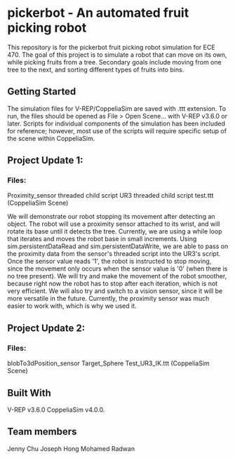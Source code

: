 # pickerbot - An automated fruit picking robot
This repository is for the pickerbot fruit picking robot simulation for ECE 470. The goal of this project is to simulate a robot that can move on its own, while picking fruits from a tree. Secondary goals include moving from one tree to the next, and sorting different types of fruits into bins. 

## Getting Started
The simulation files for V-REP/CoppeliaSim are saved with .ttt extension. To run, the files should be opened as File > Open Scene... with V-REP v3.6.0 or later. Scripts for individual components of the simulation has been included for reference; however, most use of the scripts will require specific setup of the scene within CoppeliaSim.

## Project Update 1:
### Files:
Proximity_sensor threaded child script
UR3 threaded child script
test.ttt (CoppeliaSim Scene)

We will demonstrate our robot stopping its movement after detecting an object. The robot will use a proximity sensor attached to its wrist, and will rotate its base until it detects the tree. Currently, we are using a while loop that iterates and moves the robot base in small increments. Using sim.persistentDataRead and sim.persistentDataWrite, we are able to pass on the proximity data from the sensor's threaded script into the UR3's script. Once the sensor value reads '1', the robot is instructed to stop moving, since the movement only occurs when the sensor value is '0' (when there is no tree present). We will try and make the movement of the robot smoother, because right now the robot has to stop after each iteration, which is not very efficient. We will also try and switch to a vision sensor, since it will be more versatile in the future. Currently, the proximity sensor was much easier to work with, which is why we used it. 


## Project Update 2:
### Files:
blobTo3dPosition_sensor
Target_Sphere
Test_UR3_IK.ttt (CoppeliaSim Scene)


## Built With
V-REP v3.6.0
CoppeliaSim v4.0.0.

## Team members
Jenny Chu
Joseph Hong
Mohamed Radwan





